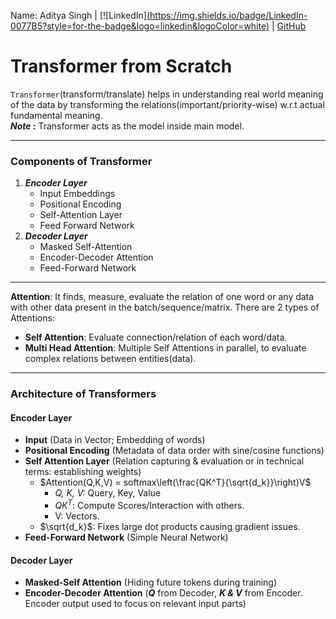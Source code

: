 Name: Aditya Singh | [![LinkedIn][(https://img.shields.io/badge/LinkedIn-0077B5?style=for-the-badge&logo=linkedin&logoColor=white)](https://www.linkedin.com/in/adityasingh2022/) | [GitHub](https://github.com/adityasinghcoding)

# __Transformer from Scratch__

`Transformer`(transform/translate) helps in understanding real world meaning of the data by transforming the relations(important/priority-wise) w.r.t actual fundamental meaning. 
<br>___Note :___ Transformer acts as the model inside main model.

---
### __Components of Transformer__
1. ___Encoder Layer___
   - Input Embeddings
   - Positional Encoding
   - Self-Attention Layer
   - Feed Forward Network
2. ___Decoder Layer___
   - Masked Self-Attention
   - Encoder-Decoder Attention
   - Feed-Forward Network

---
**Attention**: It finds, measure, evaluate the relation of one word or any data with other data present in the batch/sequence/matrix. 
There are 2 types of Attentions:
- **Self Attention**: Evaluate connection/relation of each word/data. 
- **Multi Head Attention**: Multiple Self Attentions in parallel, to evaluate complex relations between entities(data).
--- 
### __Architecture of Transformers__
#### __Encoder Layer__
- **Input** (Data in Vector; Embedding of words)
- **Positional Encoding** (Metadata of data order with sine/cosine functions)
- **Self Attention Layer** (Relation capturing & evaluation or in technical terms: establishing weights)
   - $Attention(Q,K,V) = softmax\left(\frac{QK^T}{\sqrt{d_k}}\right)V$
      - _Q, K, V:_ Query, Key, Value
      - ${QK^T}$: Compute Scores/Interaction with others.
      - V: Vectors. 
   - $\sqrt{d_k}$: Fixes large dot products causing gradient issues.
- __Feed-Forward Network__ (Simple Neural Network)

#### __Decoder Layer__
- __Masked-Self Attention__ (Hiding future tokens during training)
- __Encoder-Decoder Attention__ (___Q___ from Decoder, ___K & V___ from Encoder. Encoder output used to focus on relevant input parts)
